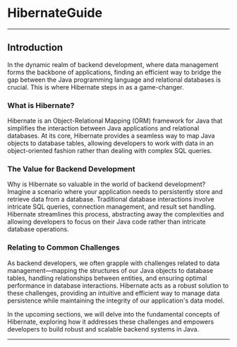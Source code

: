 # HibernateGuide

---

## Introduction

In the dynamic realm of backend development, where data management forms the backbone of applications, finding an efficient way to bridge the gap between the Java programming language and relational databases is crucial. This is where Hibernate steps in as a game-changer.

### What is Hibernate?

Hibernate is an Object-Relational Mapping (ORM) framework for Java that simplifies the interaction between Java applications and relational databases. At its core, Hibernate provides a seamless way to map Java objects to database tables, allowing developers to work with data in an object-oriented fashion rather than dealing with complex SQL queries.

### The Value for Backend Development

Why is Hibernate so valuable in the world of backend development? Imagine a scenario where your application needs to persistently store and retrieve data from a database. Traditional database interactions involve intricate SQL queries, connection management, and result set handling. Hibernate streamlines this process, abstracting away the complexities and allowing developers to focus on their Java code rather than intricate database operations.

### Relating to Common Challenges

As backend developers, we often grapple with challenges related to data management—mapping the structures of our Java objects to database tables, handling relationships between entities, and ensuring optimal performance in database interactions. Hibernate acts as a robust solution to these challenges, providing an intuitive and efficient way to manage data persistence while maintaining the integrity of our application's data model.

In the upcoming sections, we will delve into the fundamental concepts of Hibernate, exploring how it addresses these challenges and empowers developers to build robust and scalable backend systems in Java.

---
